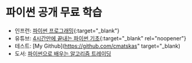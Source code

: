 # 파이썬 공개 무료 학습

  * 인프런: [파이썬 프로그래밍](https://www.inflearn.com/course/%ED%8C%8C%EC%9D%B4%EC%8D%AC-%ED%94%84%EB%A1%9C%EA%B7%B8%EB%9E%98%EB%B0%8D#){:target="_blank"}
  * 유튜브: [4시간만에 끝내는 파이썬 기초](https://www.youtube.com/playlist?list=PLGPF8gvWLYyrkF85itdBHaOLSVbtdzBww){:target="_blank" rel="noopener"}
  * 테스트: [My Github](https://github.com/cmatskas" target="_blank)
  * 도서: <a href="https://wikidocs.net/book/110" target="_blank">파이썬으로 배우는 알고리즘 트레이딩</a>
  
